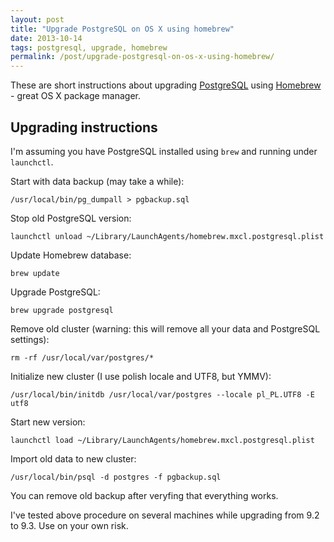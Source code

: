 ```yaml
---
layout: post
title: "Upgrade PostgreSQL on OS X using homebrew"
date: 2013-10-14
tags: postgresql, upgrade, homebrew
permalink: /post/upgrade-postgresql-on-os-x-using-homebrew/
---
```

These are short instructions about upgrading [PostgreSQL](http://postgresql.org) using [Homebrew](http://brew.sh) - great OS X package manager.

## Upgrading instructions

I'm assuming you have PostgreSQL installed using `brew` and running under `launchctl`.

Start with data backup (may take a while):

    /usr/local/bin/pg_dumpall > pgbackup.sql

Stop old PostgreSQL version:

    launchctl unload ~/Library/LaunchAgents/homebrew.mxcl.postgresql.plist

Update Homebrew database:

    brew update

Upgrade PostgreSQL:

    brew upgrade postgresql

Remove old cluster (warning: this will remove all your data and PostgreSQL settings):

    rm -rf /usr/local/var/postgres/*

Initialize new cluster (I use polish locale and UTF8, but YMMV):

    /usr/local/bin/initdb /usr/local/var/postgres --locale pl_PL.UTF8 -E utf8

Start new version:

    launchctl load ~/Library/LaunchAgents/homebrew.mxcl.postgresql.plist

Import old data to new cluster:

    /usr/local/bin/psql -d postgres -f pgbackup.sql

You can remove old backup after veryfing that everything works.

I've tested above procedure on several machines while upgrading from 9.2 to 9.3. Use on your own risk.
